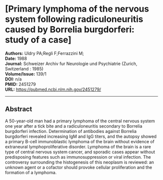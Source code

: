 # [Primary lymphoma of the nervous system following radiculoneuritis caused by Borrelia burgdorferi: study of a case]

**Authors:** Uldry PA;Regli F;Ferrazzini M;  
**Date:** 1988  
**Journal:** Schweizer Archiv fur Neurologie und Psychiatrie (Zurich, Switzerland : 1985)  
**Volume/Issue:** 139/1  
**DOI:** n/a  
**PMID:** 2451279  
**URL:** https://pubmed.ncbi.nlm.nih.gov/2451279/

---

## Abstract

A 50-year-old man had a primary lymphoma of the central nervous system one year after a tick bite and a radiculoneuritis secondary to Borrelia burgdorferi infection. Determination of antibodies against Borrelia burgdorferi revealed increasing IgM and IgG titers, and the autopsy showed a primary B-cell immunoblastic lymphoma of the brain without evidence of extraneural lymphoproliferative disorder. Lymphoma of the brain is a rare type of central nervous system cancer, and sporadic cases appear without predisposing features such as immunosuppression or viral infection. The controversy surrounding the histogenesis of this neoplasm is reviewed: an unknown agent or a cofactor should provoke cellular proliferation and the formation of a lymphoma.
